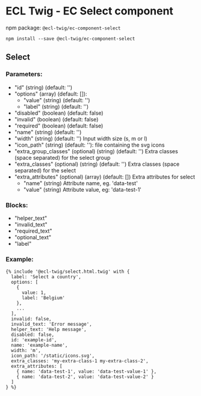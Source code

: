 # ECL Twig - EC Select component

npm package: `@ecl-twig/ec-component-select`

```shell
npm install --save @ecl-twig/ec-component-select
```

## Select

### Parameters:

- "id" (string) (default: '')
- "options" (array) (default: []):
  - "value" (string) (default: '')
  - "label" (string) (default: '')
- "disabled" (boolean) (default: false)
- "invalid" (boolean) (default: false)
- "required" (boolean) (default: false)
- "name" (string) (default: '')
- "width" (string) (default: '') Input width size (s, m or l)
- "icon_path" (string) (default: ''): file containing the svg icons
- "extra_group_classes" (optional) (string) (default: '') Extra classes (space separated) for the select group
- "extra_classes" (optional) (string) (default: '') Extra classes (space separated) for the select
- "extra_attributes" (optional) (array) (default: []) Extra attributes for select
  - "name" (string) Attribute name, eg. 'data-test'
  - "value" (string) Attribute value, eg: 'data-test-1'

### Blocks:

- "helper_text"
- "invalid_text"
- "required_text"
- "optional_text"
- "label"

### Example:

<!-- prettier-ignore -->
```twig
{% include '@ecl-twig/select.html.twig' with { 
  label: 'Select a country', 
  options: [ 
    { 
      value: 1, 
      label: 'Belgium' 
    }, 
    ... 
  ], 
  invalid: false, 
  invalid_text: 'Error message', 
  helper_text: 'Help message', 
  disabled: false, 
  id: 'example-id', 
  name: 'example-name', 
  width: 'm', 
  icon_path: '/static/icons.svg', 
  extra_classes: 'my-extra-class-1 my-extra-class-2', 
  extra_attributes: [ 
    { name: 'data-test-1', value: 'data-test-value-1' }, 
    { name: 'data-test-2', value: 'data-test-value-2' } 
  ] 
} %}
```
